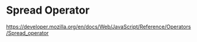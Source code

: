 # Spread Operator

https://developer.mozilla.org/en/docs/Web/JavaScript/Reference/Operators/Spread_operator